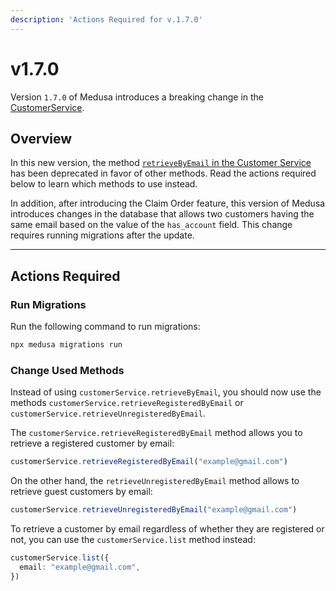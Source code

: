 ```yaml
---
description: 'Actions Required for v.1.7.0'
---
```


# v1.7.0

Version `1.7.0` of Medusa introduces a breaking change in the [CustomerService](../../references/services/classes/CustomerService.mdx).

## Overview

In this new version, the method [`retrieveByEmail` in the Customer Service](../../references/services/classes/CustomerService.mdx#retrievebyemail) has been deprecated in favor of other methods. Read the actions required below to learn which methods to use instead.

In addition, after introducing the Claim Order feature, this version of Medusa introduces changes in the database that allows two customers having the same email based on the value of the `has_account` field. This change requires running migrations after the update.

---

## Actions Required

### Run Migrations

Run the following command to run migrations:

```bash
npx medusa migrations run
```

### Change Used Methods

Instead of using `customerService.retrieveByEmail`, you should now use the methods `customerService.retrieveRegisteredByEmail` or `customerService.retrieveUnregisteredByEmail`.

The `customerService.retrieveRegisteredByEmail` method allows you to retrieve a registered customer by email:

```ts
customerService.retrieveRegisteredByEmail("example@gmail.com")
```

On the other hand, the `retrieveUnregisteredByEmail` method allows to retrieve guest customers by email:

```jsx
customerService.retrieveUnregisteredByEmail("example@gmail.com")
```

To retrieve a customer by email regardless of whether they are registered or not, you can use the `customerService.list` method instead:

```ts
customerService.list({
  email: "example@gmail.com",
})
```
